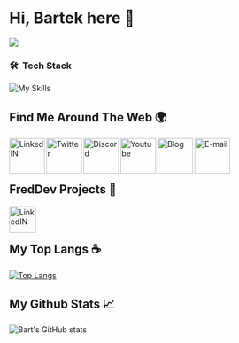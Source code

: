 # Hi, Bartek here 👋

![](https://media.discordapp.net/attachments/1184934424438132806/1184934500862525521/Group_60.png?ex=65ea1040&is=65d79b40&hm=bdb5032e55375fe506eb2dc6974732dc9b9214eccea2c3e304e19794a9f61147&=&format=webp&quality=lossless&width=1708&height=500)

### 🛠 &nbsp;Tech Stack

![My Skills](https://skillicons.dev/icons?i=java,spring,mongodb,docker,idea,github,discord)


## Find Me Around The Web 🌍

<a href="https://www.linkedin.com/in/bartłomiej-marczuk/">
  <img align="left" alt="LinkedIN" width="64px" src="https://media.discordapp.net/attachments/1184934424438132806/1184938489935052871/Group.png?ex=65ea13f7&is=65d79ef7&hm=9b1927781fca59e70198579cc55da940aa8770b5383cbf9b7dda11d343ea214b&=&format=webp&quality=lossless&width=128&height=128" />
</a>
<a href="https://twitter.com/saseqpl">
  <img align="left" alt="Twitter" width="64px" src="https://media.discordapp.net/attachments/1184934424438132806/1184938488659980378/Group_1.png?ex=65ea13f6&is=65d79ef6&hm=3150d2bd13ce7c18088c680e1bee6dd1dce9b61ba3664b316ba0576238e11dcf&=&format=webp&quality=lossless&width=128&height=128" />
</a>
<a href="https://discord.gg/DEVjPByVa9">
  <img align="left" alt="Discord" width="64px" src="https://media.discordapp.net/attachments/1184934424438132806/1184938488878071939/Group_2.png?ex=65ea13f6&is=65d79ef6&hm=bcdb5a74e6ab2bd02fe4ba27c3a3367164318932004467a3f52755ae764a4ef5&=&format=webp&quality=lossless&width=128&height=128" />
</a>
<a href="https://www.youtube.com/channel/UCS38t18JiUPI4SInk4LWW3Q">
  <img align="left" alt="Youtube" width="64px" src="https://media.discordapp.net/attachments/1184934424438132806/1184938489100386444/Group_3.png?ex=65ea13f6&is=65d79ef6&hm=191372e4263d3dfb5157d37815e89f5819b46af8a7b1fc8f531be29b32523b0f&=&format=webp&quality=lossless&width=128&height=128" />
</a>
<a href="https://marczuk.it">
  <img align="left" alt="Blog" width="64px" src="https://media.discordapp.net/attachments/1184934424438132806/1184938489339457596/Group_4.png?ex=65ea13f6&is=65d79ef6&hm=f23a8a379a80d3b173dd52d1b1626a45ac59dd066d00d439dd67d60596a1b5a4&=&format=webp&quality=lossless&width=128&height=128" />
</a>
</a>
<a href="mailto:bartekmarczuk03@gmail.com">
  <img align="left" alt="E-mail" width="64px" src="https://media.discordapp.net/attachments/1184934424438132806/1184938489607880784/Group_5.png?ex=65ea13f7&is=65d79ef7&hm=81f37f519898c36d0a6cb9afbad0adb75f10e096987ba97cfa4d6dd5364336af&=&format=webp&quality=lossless&width=128&height=128" />
</a><br><br><br>

## FredDev Projects 📗

<a href="http://larsbot.pl">
  <img align="left" alt="LinkedIN" width="48px" src="https://i.imgur.com/vxaVLEf.png" />
</a><br><br>

## My Top Langs ☕

[![Top Langs](https://github-readme-stats.vercel.app/api/top-langs/?username=saseq&theme=gotham&layout=compact)](https://github.com/saseq/github-readme-stats)

## My Github Stats 📈 

![Bart's GitHub stats](https://github-readme-stats.vercel.app/api?username=saseq&show_icons=true&theme=gotham)
